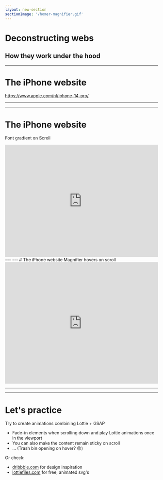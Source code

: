 ```yaml
---
layout: new-section
sectionImage: '/homer-magnifier.gif'
---
```


# Deconstructing webs
How they work under the hood
---
---

# The iPhone website
https://www.apple.com/nl/iphone-14-pro/

<!--
- iPhone with O becoming notch
- Chipset:

- 1 static image without the chip that gets disabled when the chipset is placed in the position where the video should start
	- 1 static chipset image having some bright effect on scroll (this is made by overlapping another video but could perfectly be done with a CSS layer with a moving white gradient and CSS Masking: https://www.w3schools.com/css/css3_masking.asp)
	- 1 video with the chipset already placed in it, the static image gets disabled and this starts playing right away when the scroll hits a certain point
-->
---
---
# The iPhone website
Font gradient on Scroll

<div class="mt-2">
      <iframe height="370" style="width: 100%;" scrolling="no" title="Font gradient scroll" src="https://codepen.io/marioesuc/embed/abaBxVj?default-tab=html%2Cresult&editable=true" frameborder="no" loading="lazy" allowtransparency="true" allowfullscreen="true">
    See the Pen <a href="https://codepen.io/marioesuc/pen/abaBxVj">
    Font gradient scroll</a> by Mario (<a href="https://codepen.io/marioesuc">@marioesuc</a>)
    on <a href="https://codepen.io">CodePen</a>.
  </iframe>
</div>
---
---
# The iPhone website
Magnifier hovers on scroll

<div class="mt-2">
      <iframe height="400" style="width: 100%;" scrolling="no" title="Magnify image on scroll" src="https://codepen.io/marioesuc/embed/dyqNmVz?default-tab=html%2Cresult&editable=true" frameborder="no" loading="lazy" allowtransparency="true" allowfullscreen="true">
  See the Pen <a href="https://codepen.io/marioesuc/pen/dyqNmVz">
  Magnify image on scroll</a> by Mario (<a href="https://codepen.io/marioesuc">@marioesuc</a>)
  on <a href="https://codepen.io">CodePen</a>.
</iframe>
</div>

---
---

# Let's practice <MarkerSvg />

Try to create animations combining Lottie + GSAP

- Fade-in elements when scrolling down and play Lottie animations once in the viewport
- You can also make the content remain sticky on scroll
- ... (Trash bin opening on hover? 😜)

Or check:
- [dribbble.com](https://dribbble.com) for design inspiration
- [lottiefiles.com](https://lottiefiles.com) for free, animated svg's